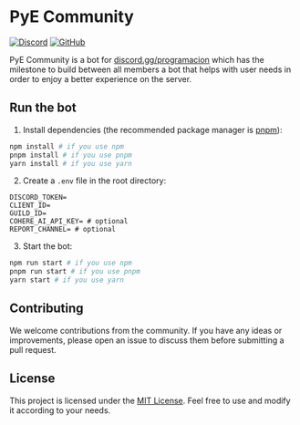 # PyE Community
    
[![Discord](https://img.shields.io/discord/768278151435386900?color=7289da&label=discord&logo=discord&logoColor=white)](https://discord.gg/programacion)
[![GitHub](https://img.shields.io/github/license/pye-community/pye-community-bot)](https://github.com/pye-community/pye-community-bot)

PyE Community is a bot for [discord.gg/programacion](https://discord.com/invite/programacion) which has the milestone to build between all members a bot that helps with user needs in order to enjoy a better experience on the server.

## Run the bot

1. Install dependencies (the recommended package manager is [pnpm](https://pnpm.js.org/)):

```bash
npm install # if you use npm
pnpm install # if you use pnpm
yarn install # if you use yarn
```

2. Create a `.env` file in the root directory:

```env
DISCORD_TOKEN=
CLIENT_ID=
GUILD_ID=
COHERE_AI_API_KEY= # optional
REPORT_CHANNEL= # optional
```

3. Start the bot:

```bash
npm run start # if you use npm
pnpm run start # if you use pnpm
yarn start # if you use yarn
```

## Contributing

We welcome contributions from the community. If you have any ideas or improvements, please open an issue to discuss them before submitting a pull request.

## License

This project is licensed under the [MIT License](https://choosealicense.com/licenses/mit/). Feel free to use and modify it according to your needs.
